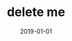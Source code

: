 ---
title: delete me
tags: [Digital]
date: 2019-01-01
image: delete-me.webp
summary: "Hand-set typography, mixed media collage."
bookToc: false
---